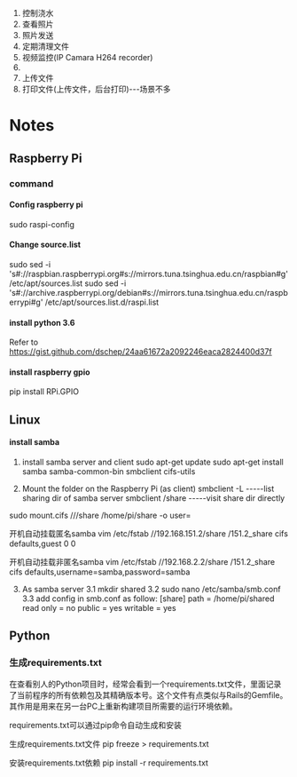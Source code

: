1. 控制浇水
2. 查看照片
3. 照片发送
4. 定期清理文件
5. 视频监控(IP Camara H264 recorder)
6. 
7. 上传文件
8. 打印文件(上传文件，后台打印)---场景不多

# Notes
## Raspberry Pi
### command
#### Config raspberry pi
sudo raspi-config
 
#### Change source.list
sudo sed -i 's#://raspbian.raspberrypi.org#s://mirrors.tuna.tsinghua.edu.cn/raspbian#g' /etc/apt/sources.list
sudo sed -i 's#://archive.raspberrypi.org/debian#s://mirrors.tuna.tsinghua.edu.cn/raspberrypi#g' /etc/apt/sources.list.d/raspi.list

#### install python 3.6
Refer to https://gist.github.com/dschep/24aa61672a2092246eaca2824400d37f

#### install raspberry gpio
pip install RPi.GPIO

## Linux
#### install samba
1. install samba server and client
sudo apt-get update
sudo apt-get install samba samba-common-bin smbclient cifs-utils

2. Mount the folder on the Raspberry Pi (as client)
smbclient -L <hostIP>       -----list sharing dir of samba server
smbclient <hostIP>/share    -----visit share dir directly

sudo mount.cifs //<hostname or IP address>/share /home/pi/share -o user=<name>

开机自动挂载匿名samba
vim /etc/fstab
//192.168.151.2/share   /151.2_share            cifs    defaults,guest  0 0

开机自动挂载非匿名samba
vim /etc/fstab
//192.168.2.2/share     /151.2_share            cifs    defaults,username=samba,password=samba


3. As samba server
3.1 mkdir shared 
3.2 sudo nano /etc/samba/smb.conf
3.3 add config in smb.conf as follow:
[share]
    path = /home/pi/shared
    read only = no
    public = yes
    writable = yes
    
## Python
### 生成requirements.txt
在查看别人的Python项目时，经常会看到一个requirements.txt文件，里面记录了当前程序的所有依赖包及其精确版本号。这个文件有点类似与Rails的Gemfile。其作用是用来在另一台PC上重新构建项目所需要的运行环境依赖。

requirements.txt可以通过pip命令自动生成和安装

生成requirements.txt文件
pip freeze > requirements.txt

安装requirements.txt依赖
pip install -r requirements.txt
